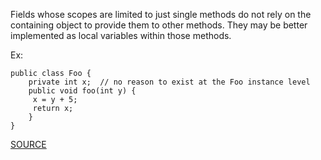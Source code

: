 Fields whose scopes are limited to just single methods do not rely on the containing object to provide them to other methods.
They may be better implemented as local variables within those methods.

Ex:

    public class Foo {
        private int x;  // no reason to exist at the Foo instance level
        public void foo(int y) {
         x = y + 5;
         return x;
        }
    }

[SOURCE](http://pmd.sourceforge.net/pmd-5.3.2/pmd-java/rules/java/design.html#SingularField)
